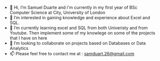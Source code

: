 - 👋 Hi, I’m Samuel Duarte and i'm currently in my first year of BSc Computer Science at City, University of London
- 👀 I’m interested in gaining knowledge and experience about Excel and SQL.
- 🌱 I’m currently learning excel and SQL from both Univeristy and from Youtube. Then implement some of my knowlege on some of the projects that I have on here 
- 💞️ I’m looking to collaborate on projects based on Databases or Data Analytics
- 📫 Please feel free to contact me at : samduart.26@gmail.com 

<!---
samduart26/samduart26 is a ✨ special ✨ repository because its `README.md` (this file) appears on your GitHub profile.
You can click the Preview link to take a look at your changes.
--->
